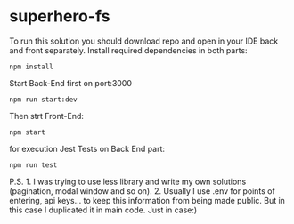 # superhero-fs
To run this solution you should download repo and open in your IDE back and front separately.
Install required dependencies in both parts:
```
npm install
```
Start Back-End first on port:3000
```
npm run start:dev
```
Then strt Front-End:
```
npm start
```
for execution Jest Tests on Back End part:
```
npm run test 
```
P.S. 1. I was trying to use less library and write my own solutions (pagination, modal window and so on). 
2. Usually I use .env for points of entering, api keys... to keep this information from being made public. But in this case I duplicated it in main code. Just in case:)
